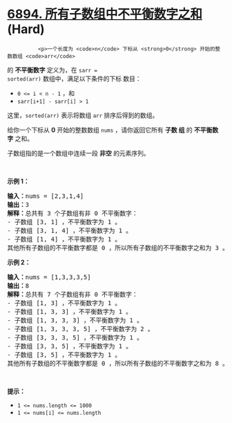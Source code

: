 # [6894. 所有子数组中不平衡数字之和][link] (Hard)

[link]: https://leetcode.cn/contest/weekly-contest-352/problems/sum-of-imbalance-numbers-of-all-subarrays/


              <p>一个长度为 <code>n</code> 下标从 <strong>0</strong> 开始的整数数组 <code>arr</code>
的 <strong>不平衡数字</strong> 定义为，在 <code>sarr = sorted(arr)</code> 数组中，满足以下条件的下标
数目：</p>

<ul>
    <li><code>0 &lt;= i &lt; n - 1</code> ，和</li>
    <li><code>sarr[i+1] - sarr[i] &gt; 1</code></li>
</ul>

<p>这里，<code>sorted(arr)</code> 表示将数组 <code>arr</code> 排序后得到的数组。</p>

<p>给你一个下标从 <strong>0</strong> 开始的整数数组 <code>nums</code> ，请你返回它所有 <strong>子数
组</strong> 的 <strong>不平衡数字</strong> 之和。</p>

<p>子数组指的是一个数组中连续一段 <strong>非空</strong> 的元素序列。</p>

<p> </p>

<p><strong>示例 1：</strong></p>

<pre><strong>输入：</strong>nums = [2,3,1,4]
<b>输出：</b>3
<b>解释：</b>总共有 3 个子数组有非 0 不平衡数字：
- 子数组 [3, 1] ，不平衡数字为 1 。
- 子数组 [3, 1, 4] ，不平衡数字为 1 。
- 子数组 [1, 4] ，不平衡数字为 1 。
其他所有子数组的不平衡数字都是 0 ，所以所有子数组的不平衡数字之和为 3 。
</pre>

<p><strong>示例 2：</strong></p>

<pre><b>输入：</b>nums = [1,3,3,3,5]
<b>输出：</b>8
<b>解释：</b>总共有 7 个子数组有非 0 不平衡数字：
- 子数组 [1, 3] ，不平衡数字为 1 。
- 子数组 [1, 3, 3] ，不平衡数字为 1 。
- 子数组 [1, 3, 3, 3] ，不平衡数字为 1 。
- 子数组 [1, 3, 3, 3, 5] ，不平衡数字为 2 。
- 子数组 [3, 3, 3, 5] ，不平衡数字为 1 。
- 子数组 [3, 3, 5] ，不平衡数字为 1 。
- 子数组 [3, 5] ，不平衡数字为 1 。
其他所有子数组的不平衡数字都是 0 ，所以所有子数组的不平衡数字之和为 8 。</pre>

<p> </p>

<p><strong>提示：</strong></p>

<ul>
    <li><code>1 &lt;= nums.length &lt;= 1000</code></li>
    <li><code>1 &lt;= nums[i] &lt;= nums.length</code></li>
</ul>

            
